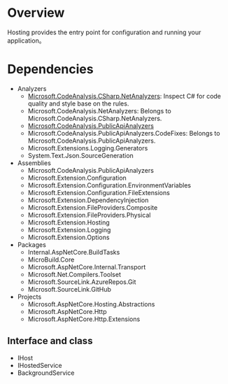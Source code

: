 # Overview
Hosting provides the entry point for configuration and running your application。

# Dependencies
 + Analyzers
    - [Microsoft.CodeAnalysis.CSharp.NetAnalyzers](https://docs.microsoft.com/en-us/dotnet/fundamentals/code-analysis/overview): Inspect C# for code quality and style base on the rules.
    - Microsoft.CodeAnalysis.NetAnalyzers: Belongs to Microsoft.CodeAnalysis.CSharp.NetAnalyzers.
    - [Microsoft.CodeAnalysis.PublicApiAnalyzers](https://github.com/dotnet/roslyn-analyzers/blob/main/src/PublicApiAnalyzers/PublicApiAnalyzers.Help.md)
    - Microsoft.CodeAnalysis.PublicApiAnalyzers.CodeFixes: Belongs to Microsoft.CodeAnalysis.PublicApiAnalyzers.
    - Microsoft.Extensions.Logging.Generators
    - System.Text.Json.SourceGeneration
 + Assemblies
    - Microsoft.CodeAnalysis.PublicApiAnalyzers
    - Microsoft.Extension.Configuration
    - Microsoft.Extension.Configuration.EnvironmentVariables
    - Microsoft.Extension.Configuration.FileExtensions
    - Microsoft.Extension.DependencyInjection
    - Microsoft.Extension.FileProviders.Composite
    - Microsoft.Extension.FileProviders.Physical
    - Microsoft.Extension.Hosting
    - Microsoft.Extension.Logging
    - Microsoft.Extension.Options
 + Packages
    - Internal.AspNetCore.BuildTasks
    - MicroBuild.Core
    - Microsoft.AspNetCore.Internal.Transport
    - Microsoft.Net.Compilers.Toolset
    - Microsoft.SourceLink.AzureRepos.Git
    - Microsoft.SourceLink.GitHub
 + Projects
    - Microsoft.AspNetCore.Hosting.Abstractions
    - Microsoft.AspNetCore.Http
    - Microsoft.AspNetCore.Http.Extensions

## Interface and class
+ IHost
+ IHostedService
+ BackgroundService 
